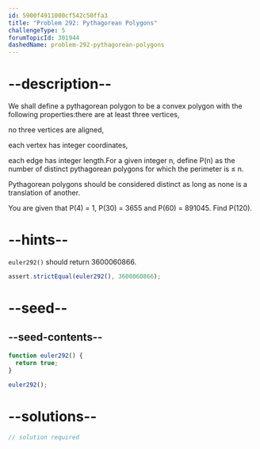 ```yaml
---
id: 5900f4911000cf542c50ffa3
title: "Problem 292: Pythagorean Polygons"
challengeType: 5
forumTopicId: 301944
dashedName: problem-292-pythagorean-polygons
---
```


# --description--

We shall define a pythagorean polygon to be a convex polygon with the following properties:there are at least three vertices,

no three vertices are aligned,

each vertex has integer coordinates,

each edge has integer length.For a given integer n, define P(n) as the number of distinct pythagorean polygons for which the perimeter is ≤ n.

Pythagorean polygons should be considered distinct as long as none is a translation of another.

You are given that P(4) = 1, P(30) = 3655 and P(60) = 891045. Find P(120).

# --hints--

`euler292()` should return 3600060866.

```js
assert.strictEqual(euler292(), 3600060866);
```

# --seed--

## --seed-contents--

```js
function euler292() {
  return true;
}

euler292();
```

# --solutions--

```js
// solution required
```
